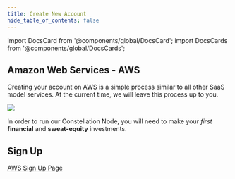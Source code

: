 ```yaml
---
title: Create New Account
hide_table_of_contents: false
---
```


import DocsCard from '@components/global/DocsCard';
import DocsCards from '@components/global/DocsCards';

<head>
  <title>Amazon Web Services</title>
  <meta
    name="description"
    content="Building a Validator Node on AWS's platform."
  />
  <style>{`
    :root {
      --doc-item-container-width: 60rem;
    }
  `}
  </style>
</head>

## Amazon Web Services - AWS

Creating your account on AWS is a simple process similar to all other SaaS model services. At the current time, we will leave this process up to you.

![](/img/validator_nodes/node-aws-account.png)

In order to run our Constellation Node, you will need to make your *first* **financial** and **sweat-equity** investments.

## Sign Up

[AWS Sign Up Page](https://aws.amazon.com/)
